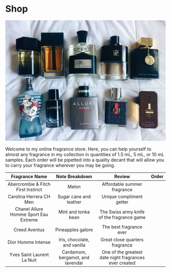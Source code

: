 # Shop
![Fragrances](/images/Fragrance_MostComplimented.JPG)

Welcome to my online fragrance store. Here, you can help yourself to almost any fragrance in my collection in quantities of 1.5 mL, 5 mL, or 10 mL samples. Each order will be pipetted into a quality decant that will allow you to carry your fragrance wherever you may be going. 

| Fragrance Name | Note Breakdown | Review | Order |
|:---:|:---:|:---:|:---:|
| Abercrombie & Fitch First Instinct  | Melon | Affordable summer fragrance | 
| Carolina Herrera CH Men  | Sugar cane and leather | Unique compliment getter | 
| Chanel Allure Homme Sport Eau Extreme  | Mint and tonka bean | The Swiss army knife of the fragrance game | 
| Creed Aventus  | Pineapples galore | The best fragrance ever | 
| Dior Homme Intense  | Iris, chocolate, and vanilla | Great close quarters fragrance | 
| Yves Saint Laurent La Nuit  | Cardamom, bergamot, and lavendar | One of the greatest date night fragrances ever created | 


